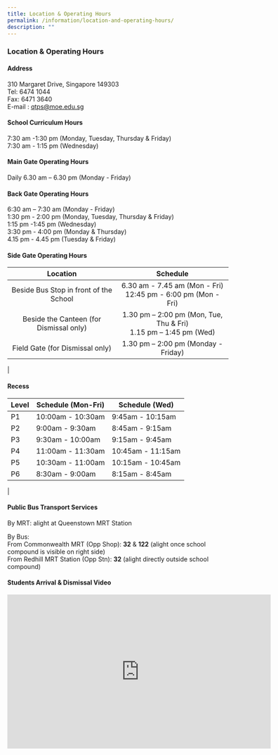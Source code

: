 ```yaml
---
title: Location & Operating Hours
permalink: /information/location-and-operating-hours/
description: ""
---
```

### **Location & Operating Hours**

#### **Address**
310 Margaret Drive, Singapore 149303<br>
Tel: 6474 1044  <br>
Fax: 6471 3640  <br>
E-mail : [qtps@moe.edu.sg](mailto:qtps@moe.edu.sg)

#### **School Curriculum Hours**
7:30 am -1:30 pm (Monday, Tuesday, Thursday & Friday) <br>
7:30 am - 1:15 pm (Wednesday)

#### **Main Gate Operating Hours**
Daily 6.30 am – 6.30 pm (Monday - Friday)

#### **Back Gate Operating Hours**
6:30 am – 7:30 am (Monday - Friday) <br>
1:30 pm - 2:00 pm (Monday, Tuesday, Thursday & Friday)<br>
1:15 pm -1:45 pm (Wednesday)<br>
3:30 pm - 4:00 pm (Monday & Thursday)<br>
4.15 pm - 4.45 pm (Tuesday & Friday)

#### **Side Gate Operating Hours**

| Location | Schedule |
|:---:|:---:|
| Beside Bus Stop in front of the School | 6.30 am - 7.45 am (Mon - Fri)<br>12:45 pm - 6:00 pm (Mon - Fri) |
| Beside the Canteen (for Dismissal only) | 1.30 pm – 2:00 pm (Mon, Tue, Thu & Fri)<br>1.15 pm – 1:45 pm (Wed) |
|  Field Gate (for Dismissal only) |  1.30 pm – 2:00 pm (Monday - Friday) |
|

#### **Recess**

| Level | Schedule (Mon-Fri) | Schedule (Wed) |
|------|-------|-------|
|  P1 | 10:00am - 10:30am | 9:45am - 10:15am |
|  P2 | 9:00am - 9:30am | 8:45am - 9:15am |
|  P3 | 9:30am - 10:00am | 9:15am - 9:45am |
|  P4 | 11:00am - 11:30am | 10:45am - 11:15am |
|  P5 | 10:30am - 11:00am | 10:15am - 10:45am |
|  P6 | 8:30am - 9:00am | 8:15am - 8:45am |
|
#### **Public Bus Transport Services**

By MRT: alight at Queenstown MRT Station<br>

By Bus:<br>
From Commonwealth MRT (Opp Shop): <b>32</b> & <b>122</b> (alight once school compound is visible on right side)<br>
From Redhill MRT Station (Opp Stn): <b>32</b> (alight directly outside school compound)

#### **Students Arrival & Dismissal Video**

<iframe width="600" height="350" src="https://www.youtube.com/embed/D3FxNJGYfUQ" title="2021 QtPS Safety for Students' Arrival and Dismissal" frameborder="0" allow="accelerometer; autoplay; clipboard-write; encrypted-media; gyroscope; picture-in-picture" allowfullscreen></iframe>